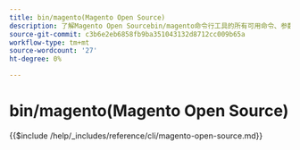 ```yaml
---
title: bin/magento(Magento Open Source)
description: 了解Magento Open Sourcebin/magento命令行工具的所有可用命令、参数和选项。
source-git-commit: c3b6e2eb6858fb9ba351043132d8712cc009b65a
workflow-type: tm+mt
source-wordcount: '27'
ht-degree: 0%

---
```



# bin/magento(Magento Open Source)

{{$include /help/_includes/reference/cli/magento-open-source.md}}
